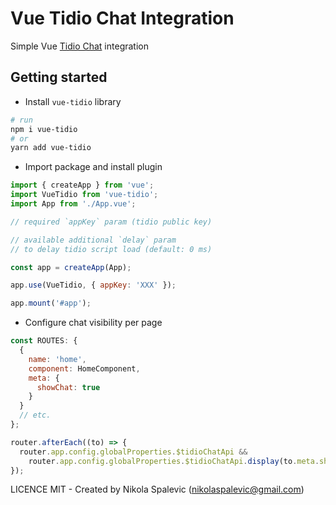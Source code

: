 # Vue Tidio Chat Integration

Simple Vue [Tidio Chat](https://www.tidio.com) integration

## Getting started

- Install `vue-tidio` library

```bash
# run
npm i vue-tidio
# or
yarn add vue-tidio
```

- Import package and install plugin

```js
import { createApp } from 'vue';
import VueTidio from 'vue-tidio';
import App from './App.vue';

// required `appKey` param (tidio public key)

// available additional `delay` param
// to delay tidio script load (default: 0 ms)

const app = createApp(App);

app.use(VueTidio, { appKey: 'XXX' });

app.mount('#app');
```

- Configure chat visibility per page

```js
const ROUTES: {
  {
    name: 'home',
    component: HomeComponent,
    meta: {
      showChat: true
    }
  }
  // etc.
};

router.afterEach((to) => {
  router.app.config.globalProperties.$tidioChatApi &&
    router.app.config.globalProperties.$tidioChatApi.display(to.meta.showChat);
});
```

LICENCE MIT - Created by Nikola Spalevic (nikolaspalevic@gmail.com)
